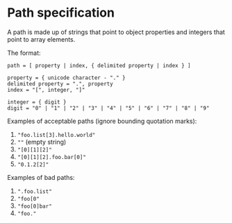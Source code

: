 # Path specification

A path is made up of strings that point to object properties and integers that point to array elements.

The format:

```bnf
path = [ property | index, { delimited property | index } ]

property = { unicode character - "." }
delimited property = ".", property
index = "[", integer, "]"

integer = { digit }
digit = "0" | "1" | "2" | "3" | "4" | "5" | "6" | "7" | "8" | "9"
```

Examples of acceptable paths (ignore bounding quotation marks):

1. `"foo.list[3].hello.world"`
2. `""` (empty string)
3. `"[0][1][2]"`
4. `"[0][1][2].foo.bar[0]"`
5. `"0.1.2[2]"`

Examples of bad paths:

1. `".foo.list"`
2. `"foo[0"`
3. `"foo[0]bar"`
4. `"foo."`
